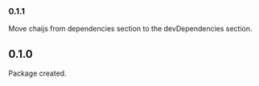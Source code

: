 ### 0.1.1
Move chaijs from dependencies section to the devDependencies section.

## 0.1.0
Package created.
